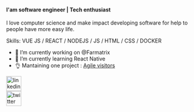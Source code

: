 #### I'am software engineer | Tech enthusiast

I love computer science and make impact developing software for help to people have more easy life.

Skills: VUE JS / REACT / NODEJS / JS / HTML / CSS / DOCKER

- 🔭 I’m currently working on @Farmatrix 
- 🌱 I’m currently learning React Native
- 👌 Mantaining one project : <a href="https://github.com/itsalb3rt/agile-visitors">Agile visitors</a> 


[<img src='https://cdn.jsdelivr.net/npm/simple-icons@3.0.1/icons/linkedin.svg' alt='linkedin' height='40'>](https://www.linkedin.com/in/lewandy/)  
[<img src='https://cdn.jsdelivr.net/npm/simple-icons@3.0.1/icons/twitter.svg' alt='twitter' height='40'>](https://twitter.com/lewandydilone)    
